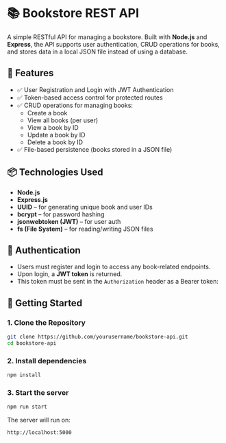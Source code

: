 # 📚 Bookstore REST API

A simple RESTful API for managing a bookstore. Built with **Node.js** and **Express**, the API supports user authentication, CRUD operations for books, and stores data in a local JSON file instead of using a database.

## 🔧 Features

- ✅ User Registration and Login with JWT Authentication
- ✅ Token-based access control for protected routes
- ✅ CRUD operations for managing books:
  - Create a book
  - View all books (per user)
  - View a book by ID
  - Update a book by ID
  - Delete a book by ID
- ✅ File-based persistence (books stored in a JSON file)

## 📦 Technologies Used

- **Node.js**
- **Express.js**
- **UUID** – for generating unique book and user IDs
- **bcrypt** – for password hashing
- **jsonwebtoken (JWT)** – for user auth
- **fs (File System)** – for reading/writing JSON files

## 🔐 Authentication

- Users must register and login to access any book-related endpoints.
- Upon login, a **JWT token** is returned.
- This token must be sent in the `Authorization` header as a Bearer token:

## 🚀 Getting Started

### 1. Clone the Repository

```bash
git clone https://github.com/yourusername/bookstore-api.git
cd bookstore-api
```

### 2. Install dependencies

```bash
npm install
````

### 3. Start the server

```bash
npm run start
```

The server will run on:
```arduino
http://localhost:5000
```



